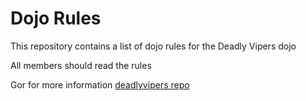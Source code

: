 Dojo Rules
==========

This repository contains a list of dojo rules for the Deadly Vipers dojo

All members should read the rules

Gor for more information [deadlyvipers repo](https://github.com/deadlyvipers)
